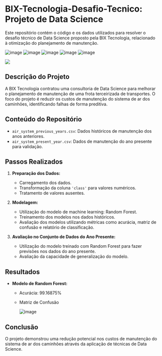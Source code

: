 # BIX-Tecnologia-Desafio-Tecnico: Projeto de Data Science

Este repositório contém o código e os dados utilizados para resolver o desafio técnico de Data Science proposto pela BIX Tecnologia, relacionado à otimização do planejamento de manutenção.

![image](https://github.com/EastBeng/Bix-Projeto/assets/44300759/8af2befb-ff2d-4207-80b1-a8c57de29c3f)
![image](https://github.com/EastBeng/Bix-Projeto/assets/44300759/b97bf403-cd3a-4ba7-85a0-8c06914cbe9e)
![image](https://github.com/EastBeng/Bix-Projeto/assets/44300759/f53794d1-90d8-433a-94d8-4bea7a41f60c)
![image](https://github.com/EastBeng/Bix-Projeto/assets/44300759/45194ce5-468a-47ac-b556-87fce5c03caf)
![image](https://github.com/EastBeng/Bix-Projeto/assets/44300759/d0b38882-8c83-471f-8267-413fa2aa42db)
<div height = "20px"><img src="//github.com/EastBeng/Bix-Projeto/assets/44300759/d56bb6eb-7237-4e52-8bfc-5073b6de3de7"/></div>




## Descrição do Projeto

A BIX Tecnologia contratou uma consultoria de Data Science para melhorar o planejamento de manutenção de uma frota terceirizada de transportes. O foco do projeto é reduzir os custos de manutenção do sistema de ar dos caminhões, identificando falhas de forma preditiva.

## Conteúdo do Repositório

- `air_system_previous_years.csv`: Dados históricos de manutenção dos anos anteriores.
- `air_system_present_year.csv`: Dados de manutenção do ano presente para validação.
  
## Passos Realizados

1. **Preparação dos Dados:**
   - Carregamento dos dados.
   - Transformação da coluna `'class'` para valores numéricos.
   - Tratamento de valores ausentes.

2. **Modelagem:**
   - Utilização do modelo de machine learning: Random Forest.
   - Treinamento dos modelos nos dados históricos.
   - Avaliação dos modelos utilizando métricas como acurácia, matriz de confusão e relatório de classificação.

3. **Avaliação no Conjunto de Dados do Ano Presente:**
   - Utilização do modelo treinado com Random Forest para fazer previsões nos dados do ano presente.
   - Avaliação da capacidade de generalização do modelo.

## Resultados
- **Modelo de Random Forest:**
  - Acurácia: 99.16875%
  - Matriz de Confusão
    
    ![image](https://github.com/EastBeng/BIX-Tecnologia-Desafio-Tecnico/assets/44300759/d9865a0d-0e15-4629-978b-001d4be9e238)

## Conclusão

O projeto demonstrou uma redução potencial nos custos de manutenção do sistema de ar dos caminhões através da aplicação de técnicas de Data Science.
